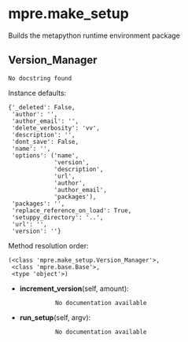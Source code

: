 mpre.make_setup
==============

 Builds the metapython runtime environment package 

Version_Manager
--------------

	No docstring found


Instance defaults: 

	{'_deleted': False,
	 'author': '',
	 'author_email': '',
	 'delete_verbosity': 'vv',
	 'description': '',
	 'dont_save': False,
	 'name': '',
	 'options': ('name',
	             'version',
	             'description',
	             'url',
	             'author',
	             'author_email',
	             'packages'),
	 'packages': '',
	 'replace_reference_on_load': True,
	 'setuppy_directory': '..',
	 'url': '',
	 'version': ''}

Method resolution order: 

	(<class 'mpre.make_setup.Version_Manager'>,
	 <class 'mpre.base.Base'>,
	 <type 'object'>)

- **increment_version**(self, amount):

				No documentation available


- **run_setup**(self, argv):

				No documentation available
